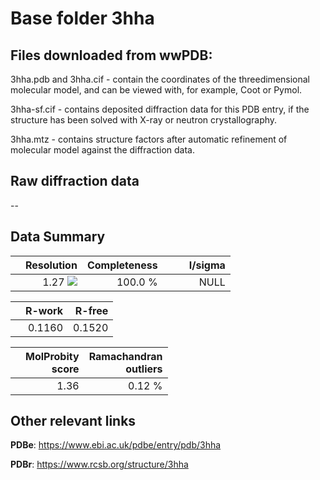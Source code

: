 # Base folder 3hha

## Files downloaded from wwPDB:

3hha.pdb and 3hha.cif - contain the coordinates of the threedimensional molecular model, and can be viewed with, for example, Coot or Pymol.

3hha-sf.cif - contains deposited diffraction data for this PDB entry, if the structure has been solved with X-ray or neutron crystallography.

3hha.mtz - contains structure factors after automatic refinement of molecular model against the diffraction data.

## Raw diffraction data

--<br> 

## Data Summary
|   | Resolution | Completeness| I/sigma |
|---|-------------:|----------------:|--------------:|
|   |1.27 ![](https://github.com/thorn-lab/coronavirus_structural_task_force/blob/master/outreach/ang.svg)|100.0 %|<img width=50/>NULL |

|   | **R-work**| **R-free**   
|---|-------------:|----------------:|           
||0.1160|0.1520|

|   |**MolProbity<br>score**| **Ramachandran<br>outliers** 
|---|-------------:|----------------:|
||1.36|0.12 %|

## Other relevant links 
**PDBe**:  https://www.ebi.ac.uk/pdbe/entry/pdb/3hha
 
**PDBr**: https://www.rcsb.org/structure/3hha 

